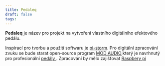 ```yaml
---
title: Pedaleq
draft: false
tags:
---
```


**Pedaleq** je název pro projekt na vytvoření vlastního digitálního efektového pedálu. 

Inspirací pro tvorbu a použití softwaru je [pi-storm](pi-storm). 
Pro digitální zpracování zvuku se bude starat open-source program [MOD AUDIO](https://github.com/mod-audio),který je navrhnutý pro profesionální [pedály ](https://mod.audio/).
Zpracování by mělo zajišťovat [Raspbery pi](Raspberry)
